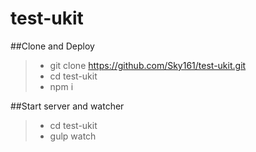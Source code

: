 # test-ukit

##Clone and Deploy
> - git clone https://github.com/Sky161/test-ukit.git
> - cd test-ukit
> - npm i

##Start server and watcher
> - cd test-ukit
> - gulp watch
